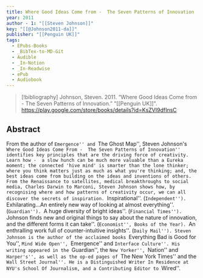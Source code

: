 ```yaml
---
title: Where Good Ideas Come from -  The Seven Patterns of Innovation
year: 2011
author - 1: "[[Steven Johnson]]"
key: "[[@Johnson2011-da]]"
publisher: "[[Penguin UK]]"
tags:
  - EPubs-Books
  - _BibTex-to-MD-Git
  - Audible
  - _In-Notion
  - _In-Readwise
  - ePub
  - Audiobook
---
```


> [!bibliography]
> Johnson, Steven. 2011. “Where Good Ideas Come from -  The Seven Patterns of Innovation.” "[[Penguin UK]]". https://play.google.com/store/books/details?id=KsZVI9dfInsC

## Abstract
From the author of ``Emergence'' and ``The Ghost Map'', Steven Johnson's ``Where Good Ideas Come From -  The Seven Patterns of Innovation'' identifies key principles that are the driving force of creativity. Learn how -  a slow hunch can be much more valuable than a Eureka moment; the connected 'hive mind' is smarter than the lone thinker; where you think matters just as much as what you're thinking; and, the best ideas come from building on the ideas and inventions of others. From the Renaissance to satellites, medical breakthroughs to social media, Charles Darwin to Marconi, Steven Johnson shows how, by recognising where and how patterns of creativity occur, we can all discover the secrets of inspiration. ``Inspirational''. (``Independent''). ``Exhilarating...An entirely new way of looking at almost everything''. (``Guardian''). ``A huge diversity of bright ideas''. (``Financial Times''). ``Johnson finds new and original things to say about the nature of innovation, and the different forms it can take''. (``Economist'', Books of the Year). ``An enthralling work full of counter-intuitive insights''. (``Daily Mail''). Steven Johnson is the author of the acclaimed books ``Everything Bad is Good for You'', ``Mind Wide Open'', ``Emergence'' and ``Interface Culture''. His writing appeared in the ``Guardian'', the ``New Yorker'', ``Nation'' and ``Harper's'', as well as the op-ed pages of ``The New York Times'' and the ``Wall Street Journal''. He is a Distinguished Writer In Residence at NYU's School Of Journalism, and a Contributing Editor to ``Wired''.